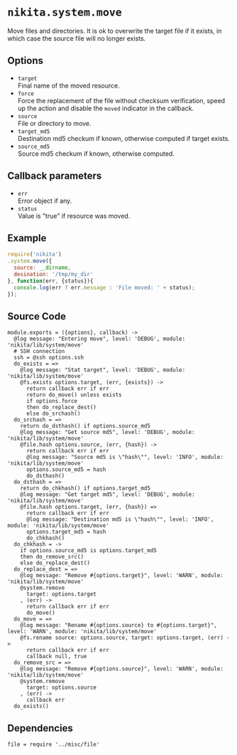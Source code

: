 
# `nikita.system.move`

Move files and directories. It is ok to overwrite the target file if it
exists, in which case the source file will no longer exists.

## Options

* `target`   
  Final name of the moved resource.
* `force`   
  Force the replacement of the file without checksum verification, speed up
  the action and disable the `moved` indicator in the callback.
* `source`   
  File or directory to move.
* `target_md5`   
  Destination md5 checkum if known, otherwise computed if target exists.
* `source_md5`   
  Source md5 checkum if known, otherwise computed.

## Callback parameters

* `err`   
  Error object if any.
* `status`   
  Value is "true" if resource was moved.

## Example

```js
require('nikita')
.system.move({
  source: __dirname,
  desination: '/tmp/my_dir'
}, function(err, {status}){
  console.log(err ? err.message : 'File moved: ' + status);
});
```

## Source Code

    module.exports = ({options}, callback) ->
      @log message: "Entering move", level: 'DEBUG', module: 'nikita/lib/system/move'
      # SSH connection
      ssh = @ssh options.ssh
      do_exists = =>
        @log message: "Stat target", level: 'DEBUG', module: 'nikita/lib/system/move'
        @fs.exists options.target, (err, {exists}) ->
          return callback err if err
          return do_move() unless exists
          if options.force
          then do_replace_dest()
          else do_srchash()
      do_srchash = =>
        return do_dsthash() if options.source_md5
        @log message: "Get source md5", level: 'DEBUG', module: 'nikita/lib/system/move'
        @file.hash options.source, (err, {hash}) ->
          return callback err if err
          @log message: "Source md5 is \"hash\"", level: 'INFO', module: 'nikita/lib/system/move'
          options.source_md5 = hash
          do_dsthash()
      do_dsthash = =>
        return do_chkhash() if options.target_md5
        @log message: "Get target md5", level: 'DEBUG', module: 'nikita/lib/system/move'
        @file.hash options.target, (err, {hash}) =>
          return callback err if err
          @log message: "Destination md5 is \"hash\"", level: 'INFO', module: 'nikita/lib/system/move'
          options.target_md5 = hash
          do_chkhash()
      do_chkhash = ->
        if options.source_md5 is options.target_md5
        then do_remove_src()
        else do_replace_dest()
      do_replace_dest = =>
        @log message: "Remove #{options.target}", level: 'WARN', module: 'nikita/lib/system/move'
        @system.remove
          target: options.target
        , (err) ->
          return callback err if err
          do_move()
      do_move = =>
        @log message: "Rename #{options.source} to #{options.target}", level: 'WARN', module: 'nikita/lib/system/move'
        @fs.rename source: options.source, target: options.target, (err) ->
          return callback err if err
          callback null, true
      do_remove_src = =>
        @log message: "Remove #{options.source}", level: 'WARN', module: 'nikita/lib/system/move'
        @system.remove
          target: options.source
        , (err) ->
          callback err
      do_exists()

## Dependencies

    file = require '../misc/file'
